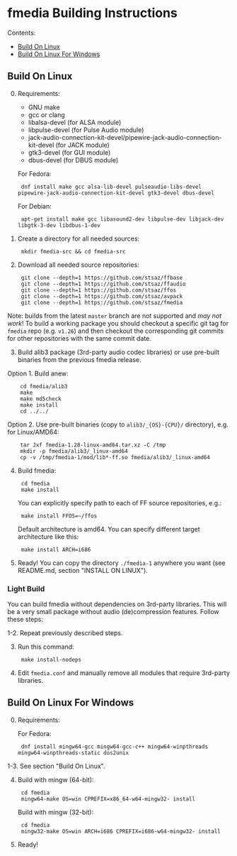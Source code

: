 # fmedia Building Instructions

Contents:

* [Build On Linux](#build-on-linux)
* [Build On Linux For Windows](#build-on-linux-for-windows)


## Build On Linux

0. Requirements:

	* GNU make
	* gcc or clang
	* libalsa-devel (for ALSA module)
	* libpulse-devel (for Pulse Audio module)
	* jack-audio-connection-kit-devel/pipewire-jack-audio-connection-kit-devel (for JACK module)
	* gtk3-devel (for GUI module)
	* dbus-devel (for DBUS module)

	For Fedora:

		dnf install make gcc alsa-lib-devel pulseaudio-libs-devel pipewire-jack-audio-connection-kit-devel gtk3-devel dbus-devel

	For Debian:

		apt-get install make gcc libasound2-dev libpulse-dev libjack-dev libgtk-3-dev libdbus-1-dev

1. Create a directory for all needed sources:

		mkdir fmedia-src && cd fmedia-src

2. Download all needed source repositories:

		git clone --depth=1 https://github.com/stsaz/ffbase
		git clone --depth=1 https://github.com/stsaz/ffaudio
		git clone --depth=1 https://github.com/stsaz/ffos
		git clone --depth=1 https://github.com/stsaz/avpack
		git clone --depth=1 https://github.com/stsaz/fmedia

Note: builds from the latest `master` branch are not supported and *may not work*!
To build a working package you should checkout a specific git tag for `fmedia` repo (e.g. `v1.26`) and then checkout the corresponding git commits for other repositories with the same commit date.

3. Build alib3 package (3rd-party audio codec libraries) or use pre-built binaries from the previous fmedia release.

Option 1. Build anew:

		cd fmedia/alib3
		make
		make md5check
		make install
		cd ../../

Option 2. Use pre-built binaries (copy to `alib3/_{OS}-{CPU}/` directory), e.g. for Linux/AMD64:

		tar Jxf fmedia-1.28-linux-amd64.tar.xz -C /tmp
		mkdir -p fmedia/alib3/_linux-amd64
		cp -v /tmp/fmedia-1/mod/lib*-ff.so fmedia/alib3/_linux-amd64

4. Build fmedia:

		cd fmedia
		make install

	You can explicitly specify path to each of FF source repositories, e.g.:

		make install FFOS=~/ffos

	Default architecture is amd64.  You can specify different target architecture like this:

		make install ARCH=i686

5. Ready!  You can copy the directory `./fmedia-1` anywhere you want (see README.md, section "INSTALL ON LINUX").

### Light Build

You can build fmedia without dependencies on 3rd-party libraries.  This will be a very small package without audio (de)compression features.  Follow these steps:

1-2. Repeat previously described steps.

3. Run this command:

		make install-nodeps

4. Edit `fmedia.conf` and manually remove all modules that require 3rd-party libraries.


## Build On Linux For Windows

0. Requirements:

	For Fedora:

		dnf install mingw64-gcc mingw64-gcc-c++ mingw64-winpthreads mingw64-winpthreads-static dos2unix

1-3. See section "Build On Linux".

4. Build with mingw (64-bit):

		cd fmedia
		mingw64-make OS=win CPREFIX=x86_64-w64-mingw32- install

	Build with mingw (32-bit):

		cd fmedia
		mingw32-make OS=win ARCH=i686 CPREFIX=i686-w64-mingw32- install

5. Ready!
